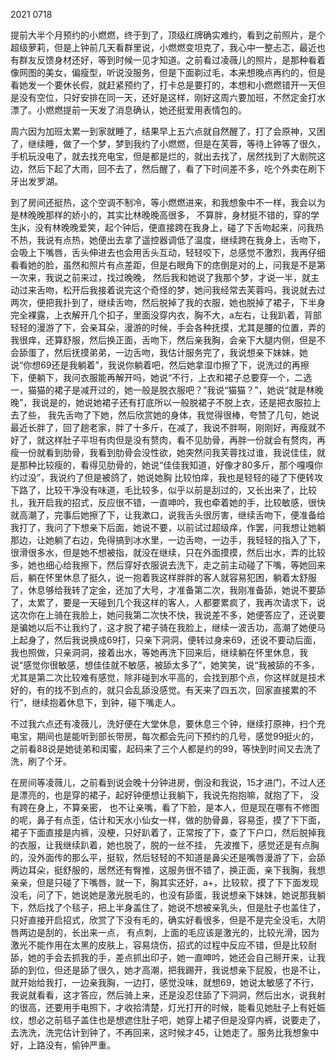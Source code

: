 2021 0718

提前大半个月预约的小燃燃，终于到了，顶级红牌确实难约，看到之前照片，是个超级萝莉，但是上钟前几天看群里说，小燃燃变坦克了，我心中一整忐忑，最近也有群友反馈身材还好，等到时候一见才知道。之前看过凌薇儿的照片，是那种看着像网图的美女，偏瘦型，听说没服务，但是下面剃过毛，本来想晚点再约的，但是看她发一个要休长假，就赶紧预约了，打卡总是要打的，本想和小燃燃错开一天但是没有空位，只好安排在同一天，还好是这样，刚好这周六要加班，不然定金打水漂了。小燃燃提前一天发了消息确认，她还挺爱用表情包的。

周六因为加班太累一到家就睡了，结果早上五六点就自然醒了，打了会原神，又困了，继续睡，做了一个梦，梦到我约了小燃燃，但是在芙蓉，等待上钟等了很久，手机玩没电了，就去找充电宝，但是都是烂的，就出去找了，居然找到了大剧院这边，然后下起了大雨，回不去了，然后醒了，看了下时间差不多，吃个外卖在刷下牙出发罗湖。

到了房间还挺热，这个空调不制冷，等小燃燃进来，和我想象中不一样，我会以为是林晚晚那样的娇小的，其实比林晚晚高很多， 不算胖，身材挺不错的，穿的学生jk，没有林晚晚爱笑，起个钟后，便直接跨在我身上，碰了下舌吻起来，问我热不热，我说有点热，她便出去拿了遥控器调低了温度，继续跨在我身上，舌吻下，会吸上下嘴唇，舌头伸进去也会用舌头互动，轻轻咬下，总感觉不激烈，我再仔细看看她的脸，虽然和照片有点差距，但是右眼角下的痣倒是对的上，问我是不是第一次来，我说之前来过，找过晚晚， 然后我和她说了我那个梦，才说一半，就主动过来舌吻，松开后我接着说完这个奇怪的梦，她问我经常去芙蓉吗，我说就去过两次，便把我扑到了，继续舌吻，然后脱掉了我的衣服，她也脱掉了裙子，下半身完全裸露，上衣解开几个扣子，里面没穿内衣，胸不大，a左右，让我趴着，背部轻轻的漫游了下，会亲耳朵，漫游的时候，手会各种抚摸，尤其是腰的位置，弄的我很痒，还算舒服，然后换正面，舌吻下，然后亲我胸，会亲下大腿内侧，但是不会舔蛋了，然后抚摸弟弟，一边舌吻，我估计服务完了，我说想亲下妹妹，她说“你想69还是我躺着”，我说你躺着吧，然后她拿湿巾擦了下，说洗过的再擦下，便躺下，我问衣服能再解开吗，她说“不行，上衣和裙子总要穿一个，二选一，猫猫的裙子是减开过的，她一般是脱衣服吧？”我说“猫猫？”，她说“就是林晚晚”，我说是的，她说她裙子还有打底所以一般脱裙子不脱上衣，还是把衣服拉上去了些， 我先舌吻了下她，然后欣赏她的身体，我觉得很棒，夸赞了几句，她说最近长胖了，回了趟老家，胖了十多斤，在减了，我说不胖啊，刚刚好，再瘦就不好了，就这样肚子平坦有肉但是没有赘肉，看不见肋骨，再胖一份就会有赘肉，再瘦一份就看到肋骨，我看到肋骨会没性欲，她突然问我芙蓉找过谁，我说佳佳，就是那种比较瘦的，看得见肋骨的，她说“佳佳我知道，好像才80多斤，那个嘎嘎你约过没”，我说约了但是被鸽了，她说她胸 比较怕痒，我也是轻轻的碰了下便转攻下路了，比较干净没有味道，毛比较多，似乎以前是刮过的，又长出来了，比较扎，我开启我的招式，反应很不错，一直呻吟，我也牵着她的手，比较敏感，很快就高潮了，完事后她擦了下，让我漱口，说我舌头很厉害，继续舌吻下，便准备给我打了，我问了下想亲下后面，她说不要，以前试过超级痒，作罢，问我想让她躺那边，让她躺了右边，免得搞到冰水里，一边舌吻，一边手，我轻轻的指入了下，很滑很多水，但是她不想被指，就没在继续，只在外面摸摸，然后出水，弄的比较多，她也细心给我擦下，然后穿好衣服说去洗下，走之前主动碰了下嘴，等她回来后，躺在怀里休息了挺久，说一抱着我这样胖胖的客人就容易犯困，躺着太舒服了，休息够给我转了定金，还加了大号，才准备第二次，我刚准备舔，她说不要舔了，太累了，要是一天碰到几个我这样的客人，人都要累疯了，我再次请求下，说这次你在上骑在我脸上，她问我第二次快不快，我说差不多，她便答应了，还说要是骗她以后不让我约了，这才脱了裙子骑在我脸上，继续一波舌功，高潮了她便马上起身了，然后我说换成69打，只亲下洞洞，便转过身来69，还说不要动后面，我也照做，只亲洞洞，接着出水，等她再洗下回来后，继续躺在怀里休息，我说“感觉你很敏感，想佳佳就不敏感，被舔太多了”，她笑笑，说“我被舔的不多， 尤其是第二次比较难有感觉，除非碰到水平高的，会找到那个点，你这样就是技术好的，有的找不到点的，就只会乱舔没感觉。有天来了四五次，回家直接累的不行”，继续抱着休息下，到钟，碰下嘴走人。

不过我六点还有凌薇儿，洗好便在大堂休息，要休息三个钟，继续打原神，扫个充电宝，期间也是能听到部长带房，每次都会先问下预约的几号，感觉99挺火的，之前看88说是她徒弟和闺蜜，起码来了三个人都是约的99，等快到时间又去洗了洗，刷了个牙。

在房间等凌薇儿，之前看到说会晚十分钟进房，倒没和我说，15才进门，不过人还是漂亮的，也是穿的裙子，起好钟便想让我躺下，我说先抱抱嘛，就抱了下， 没有跨在身上，不算亲密， 也不让亲嘴，看了下脸，是本人，但是现在哪有不修图的呢，鼻子有点歪，估计和天水小仙女一样，做的肋骨鼻，容易歪，摸了下下面，裙子下面直接是内裤，没梗，只好趴着了，正常按了下，查了下户口，然后脱掉我的衣服，让我继续趴着，她也脱了，脱的一丝不挂， 先波推下，感觉还是有点胸的，没外面传的那么平，挺软，然后轻轻的不知道是鼻尖还是嘴唇漫游了下，会舔两边耳朵，挺舒服的，居然还有臀推，这服务很不错了，换正面，亲下我胸，我想亲亲，但是只碰了下嘴唇，就一下，胸其实还好，a+，比较软，摸了下下面发现没毛，问了下，她说她是激光脱毛的，也没有舔蛋，我说想亲下妹妹，她说那我躺下，然后找了个毯子，把上半身盖住了，她说不想被亲乳头，但是肚子也盖住了，只好直接开启招式，欣赏了下没有毛的，确实好看很多，但是不是完全没毛，大阴唇两边是刮的，长出来一点， 有点刺，上面的毛应该是激光的，比较光滑，因为激光不能作用在太黑的皮肤上，容易烧伤，招式的过程中反应不错，但是比较耐舔，她的手会去抓我的手，差点抓出印子，她一直呻吟，她还会自己掰开来，让我舔的到位，但还是舔了很久，她才高潮，把我踢开，我说想亲下屁股，也是不让，就开始给我打，一边亲我胸，一边打，感觉没味，就想69，她说太敏感了不行，我说就看看，这才答应，然后骑上来，还是没忍住舔了下洞洞，然后出水，说我射的很高，还要用手电照下，才收拾清楚，灯光打开的时候，能看见她肚子上有妊娠纹，想必之前毯子盖住也是想遮住肚子吧，她穿上裙子但是没穿内裤，说要走了，去洗洗，洗完估计到钟了，不再回来，这时候才45，让她走了。服务比我想象中好，上路没有，偷钟严重。